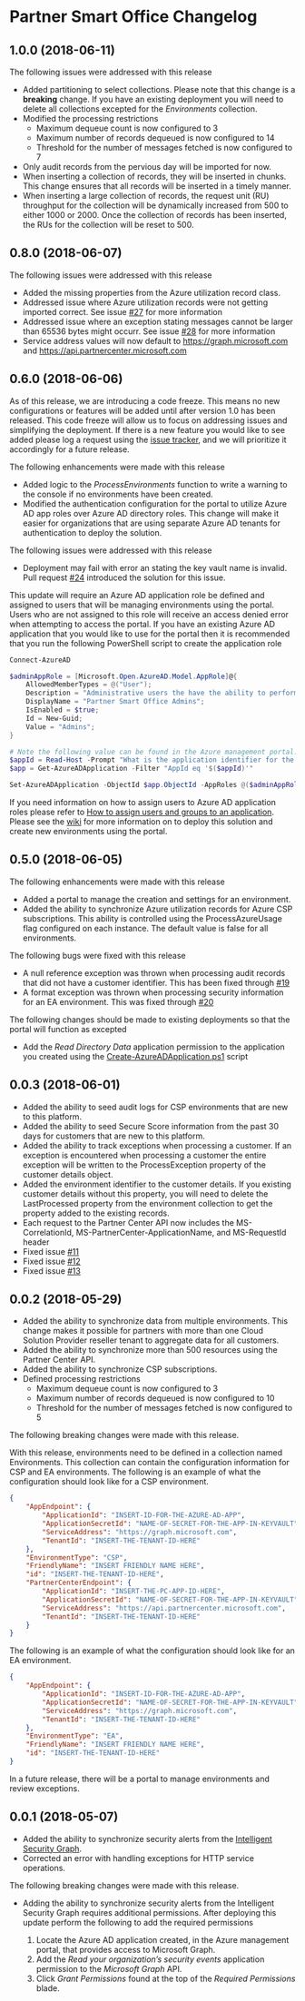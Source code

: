# Partner Smart Office Changelog

## 1.0.0 (2018-06-11)

The following issues were addressed with this release

- Added partitioning to select collections. Please note that this change is a **breaking** change. If you have an existing deployment you will need to delete all collections excepted for the *Environments* collection.
- Modified the processing restrictions
  - Maximum dequeue count is now configured to 3
  - Maximum number of records dequeued is now configured to 14
  - Threshold for the number of messages fetched is now configured to 7
- Only audit records from the pervious day will be imported for now.
- When inserting a collection of records, they will be inserted in chunks. This change ensures that all records will be inserted in a timely manner.
- When inserting a large collection of records, the request unit (RU) throughput for the collection will be dynamically increased from 500 to either 1000 or 2000. Once the collection of records has been inserted, the RUs for the collection will be reset to 500.

## 0.8.0 (2018-06-07)

The following issues were addressed with this release

- Added the missing properties from the Azure utilization record class.
- Addressed issue where Azure utilization records were not getting imported correct. See issue [#27](https://github.com/Microsoft/Partner-Smart-Office/issues/27) for more information
- Addressed issue where an exception stating messages cannot be larger than 65536 bytes might occurr. See issue [#28](https://github.com/Microsoft/Partner-Smart-Office/issues/28) for more information
- Service address values will now default to <https://graph.microsoft.com> and <https://api.partnercenter.microsoft.com>

## 0.6.0 (2018-06-06)

As of this release, we are introducing a code freeze. This means no new configurations or features will be added until after version 1.0 has been released. This code freeze will allow us to focus on addressing issues and simplifying the deployment. If there is a new feature you would like to see added please log a request using the [issue tracker](https://github.com/Microsoft/Partner-Smart-Office/issues), and we will prioritize it accordingly for a future release.

The following enhancements were made with this release

- Added logic to the *ProcessEnvironments* function to write a warning to the console if no environments have been created.
- Modified the authentication configuration for the portal to utilize Azure AD app roles over Azure AD directory roles. This change will make it easier for organizations that are using separate Azure AD tenants for authentication to deploy the solution.

The following issues were addressed with this release

- Deployment may fail with error an stating the key vault name is invalid. Pull request [#24](https://github.com/Microsoft/Partner-Smart-Office/pull/24) introduced the solution for this issue.

This update will require an Azure AD application role be defined and assigned to users that will be managing environments using the portal. Users who are not assigned to this role will receive an access denied error when attempting to access the portal. If you have an existing Azure AD application that you would like to use for the portal then it is recommended that you run the following PowerShell script to create the application role

```powershell
Connect-AzureAD

$adminAppRole = [Microsoft.Open.AzureAD.Model.AppRole]@{
    AllowedMemberTypes = @("User");
    Description = "Administrative users the have the ability to perform all Smart Office operations.";
    DisplayName = "Partner Smart Office Admins";
    IsEnabled = $true;
    Id = New-Guid;
    Value = "Admins";
}

# Note the following value can be found in the Azure management portal. Also, it should be a GUID with no trailing spaces.
$appId = Read-Host -Prompt "What is the application identifier for the application you would like to configure?"
$app = Get-AzureADApplication -Filter "AppId eq '$($appId)'"

Set-AzureADApplication -ObjectId $app.ObjectId -AppRoles @($adminAppRole)
```

If you need information on how to assign users to Azure AD application roles please refer to [How to assign users and groups to an application](https://docs.microsoft.com/en-us/azure/active-directory/application-access-assignment-how-to-add-assignment). Please see the [wiki](https://github.com/Microsoft/Partner-Smart-Office/wiki) for more information on to deploy this solution and create new environments using the portal.

## 0.5.0 (2018-06-05)

The following enhancements were made with this release

- Added a portal to manage the creation and settings for an environment.
- Added the ability to synchronize Azure utilization records for Azure CSP subscriptions. This ability is controlled using the ProcessAzureUsage flag configured on each instance. The default value is false for all environments.

The following bugs were fixed with this release

- A null reference exception was thrown when processing audit records that did not have a customer identifier. This has been fixed through [#19](https://github.com/Microsoft/Partner-Smart-Office/pull/19)
- A format exception was thrown when processing security information for an EA environment. This was fixed through [#20](https://github.com/Microsoft/Partner-Smart-Office/pull/20)

The following changes should be made to existing deployments so that the portal will function as excepted

- Add the _Read Directory Data_ application permission to the application you created using the [Create-AzureADApplication.ps1](https://raw.githubusercontent.com/Microsoft/Partner-Smart-Office/master/scripts/Create-AzureADApplication.ps1) script

## 0.0.3 (2018-06-01)

- Added the ability to seed audit logs for CSP environments that are new to this platform.
- Added the ability to seed Secure Score information from the past 30 days for customers that are new to this platform.
- Added the ability to track exceptions when processing a customer. If an exception is encountered when processing a customer the entire exception will be written to the ProcessException property of the customer details object.
- Added the environment identifier to the customer details. If you existing customer details without this property, you will need to delete the LastProcessed property from the environment collection to get the property added to the existing records.
- Each request to the Partner Center API now includes the MS-CorrelationId, MS-PartnerCenter-ApplicationName, and MS-RequestId header
- Fixed issue [#11](https://github.com/Microsoft/Partner-Smart-Office/issues/12)
- Fixed issue [#12](https://github.com/Microsoft/Partner-Smart-Office/issues/12)
- Fixed issue [#13](https://github.com/Microsoft/Partner-Smart-Office/issues/13)

## 0.0.2 (2018-05-29)

- Added the ability to synchronize data from multiple environments. This change makes it possible for partners with more than one Cloud Solution Provider reseller tenant to aggregate data for all customers.
- Added the ability to synchronize more than 500 resources using the Partner Center API.
- Added the ability to synchronize CSP subscriptions.
- Defined processing restrictions
  - Maximum dequeue count is now configured to 3
  - Maximum number of records dequeued is now configured to 10
  - Threshold for the number of messages fetched is now configured to 5

The following breaking changes were made with this release.

With this release, environments need to be defined in a collection named Environments. This collection can contain the configuration information for CSP and EA environments. The following is an example of what the configuration should look like for a CSP environment.

```json
{
    "AppEndpoint": {
        "ApplicationId": "INSERT-ID-FOR-THE-AZURE-AD-APP",
        "ApplicationSecretId": "NAME-OF-SECRET-FOR-THE-APP-IN-KEYVAULT",
        "ServiceAddress": "https://graph.microsoft.com",
        "TenantId": "INSERT-THE-TENANT-ID-HERE"
    },
    "EnvironmentType": "CSP",
    "FriendlyName": "INSERT FRIENDLY NAME HERE",
    "id": "INSERT-THE-TENANT-ID-HERE",
    "PartnerCenterEndpoint": {
        "ApplicationId": "INSERT-THE-PC-APP-ID-HERE",
        "ApplicationSecretId": "NAME-OF-SECRET-FOR-THE-APP-IN-KEYVAULT",
        "ServiceAddress": "https://api.partnercenter.microsoft.com",
        "TenantId": "INSERT-THE-TENANT-ID-HERE"
    }
}
```

The following is an example of what the configuration should look like for an EA environment.

```json
{
    "AppEndpoint": {
        "ApplicationId": "INSERT-ID-FOR-THE-AZURE-AD-APP",
        "ApplicationSecretId": "NAME-OF-SECRET-FOR-THE-APP-IN-KEYVAULT",
        "ServiceAddress": "https://graph.microsoft.com",
        "TenantId": "INSERT-THE-TENANT-ID-HERE"
    },
    "EnvironmentType": "EA",
    "FriendlyName": "INSERT FRIENDLY NAME HERE",
    "id": "INSERT-THE-TENANT-ID-HERE"
}
```

In a future release, there will be a portal to manage environments and review exceptions.

## 0.0.1 (2018-05-07)

- Added the ability to synchronize security alerts from the [Intelligent Security Graph](https://www.microsoft.com/en-us/security/intelligence-security-api).
- Corrected an error with handling exceptions for HTTP service operations.

The following breaking changes were made with this release.

- Adding the ability to synchronize security alerts from the Intelligent Security Graph requires additional permissions. After deploying this update perform the following to add the required permissions

    1. Locate the Azure AD application created, in the Azure management portal, that provides access to Microsoft Graph.
    2. Add the *Read your organization’s security events* application permission to the *Microsoft Graph* API.
    3. Click *Grant Permissions* found at the top of the *Required Permissions* blade.